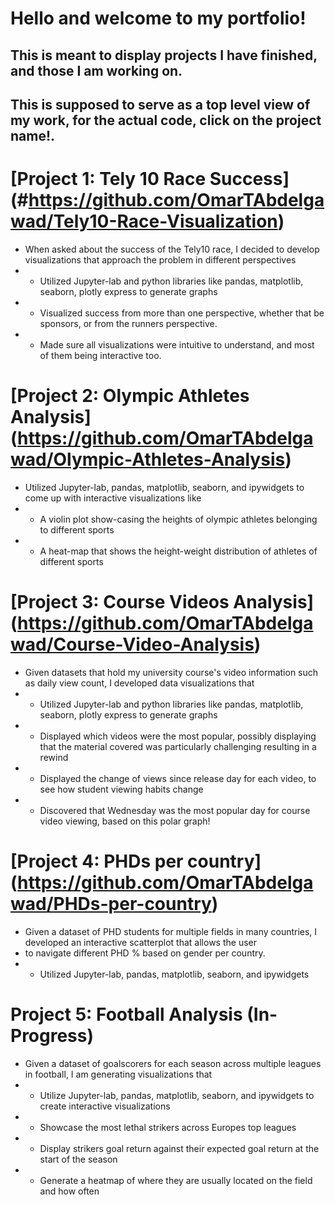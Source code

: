 # Hello and welcome to my portfolio!
## This is meant to display projects I have finished, and those I am working on.
## This is supposed to serve as a top level view of my work, for the actual code, click on the project name!.

# [Project 1: Tely 10 Race Success] (#https://github.com/OmarTAbdelgawad/Tely10-Race-Visualization)
* When asked about the success of the Tely10 race, I decided to develop visualizations that approach the problem in different perspectives
* - Utilized Jupyter-lab and python libraries like pandas, matplotlib, seaborn, plotly express to generate graphs
* - Visualized success from more than one perspective, whether that be sponsors, or from the runners perspective. 
* - Made sure all visualizations were intuitive to understand, and most of them being interactive too.

# [Project 2: Olympic Athletes Analysis] (https://github.com/OmarTAbdelgawad/Olympic-Athletes-Analysis)
* Utilized Jupyter-lab, pandas, matplotlib, seaborn, and ipywidgets to come up with interactive visualizations like
* - A violin plot show-casing the heights of olympic athletes belonging to different sports
* - A heat-map that shows the height-weight distribution of athletes of different sports

# [Project 3: Course Videos Analysis] (https://github.com/OmarTAbdelgawad/Course-Video-Analysis)
* Given datasets that hold my university course's video information such as daily view count, I developed data visualizations that
* - Utilized Jupyter-lab and python libraries like pandas, matplotlib, seaborn, plotly express to generate graphs
* - Displayed which videos were the most popular, possibly displaying that the material covered was particularly challenging resulting in a rewind
* - Displayed the change of views since release day for each video, to see how student viewing habits change
* - Discovered that Wednesday was the most popular day for course video viewing, based on this polar graph!

# [Project 4: PHDs per country] (https://github.com/OmarTAbdelgawad/PHDs-per-country)
* Given a dataset of PHD students for multiple fields in many countries, I developed an interactive scatterplot that allows the user 
* to navigate different PHD % based on gender per country. 
* - Utilized Jupyter-lab, pandas, matplotlib, seaborn, and ipywidgets 

# Project 5: Football Analysis (In-Progress)
* Given a dataset of goalscorers for each season across multiple leagues in football, I am generating visualizations that
* - Utilize Jupyter-lab, pandas, matplotlib, seaborn, and ipywidgets to create interactive visualizations
* - Showcase the most lethal strikers across Europes top leagues
* - Display strikers goal return against their expected goal return at the start of the season
* - Generate a heatmap of where they are usually located on the field and how often
